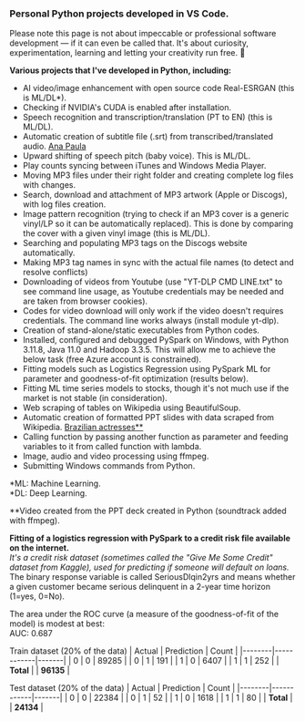 ### Personal Python projects developed in VS Code. 

Please note this page is not about impeccable or professional software development — if it can even be called that. It's about curiosity, experimentation, learning and letting your creativity run free. 🐍

**Various projects that I've developed in Python, including:**

- AI video/image enhancement with open source code Real-ESRGAN (this is ML/DL*).
- Checking if NVIDIA's CUDA is enabled after installation.
- Speech recognition and transcription/translation (PT to EN) (this is ML/DL).
- Automatic creation of subtitle file (.srt) from transcribed/translated audio. [Ana Paula](https://drive.google.com/file/d/1B6sfs_E2MWkTN-DnnCS2a-nTI4polJzJ/view?usp=sharing)
- Upward shifting of speech pitch (baby voice). This is ML/DL.
- Play counts syncing between iTunes and Windows Media Player.
- Moving MP3 files under their right folder and creating complete log files with changes.
- Search, download and attachment of MP3 artwork (Apple or Discogs), with log files creation.
- Image pattern recognition (trying to check if an MP3 cover is a generic vinyl/LP so it can be automatically replaced). This is done by comparing the cover with a given vinyl image (this is ML/DL).
- Searching and populating MP3 tags on the Discogs website automatically.
- Making MP3 tag names in sync with the actual file names (to detect and resolve conflicts)
- Downloading of videos from Youtube (use "YT-DLP CMD LINE.txt" to see command line usage, as Youtube credentials may be needed and are taken from browser cookies). 
- Codes for video download will only work if the video doesn't requires credentials. The command line works always (install module yt-dlp).
- Creation of stand-alone/static executables from Python codes.
- Installed, configured and debugged PySpark on Windows, with Python 3.11.8, Java 11.0 and Hadoop 3.3.5. This will allow me to achieve the below task (free Azure account is constrained).
- Fitting models such as Logistics Regression using PySpark ML for parameter and goodness-of-fit optimization (results below). 
- Fitting ML time series models to stocks, though it's not much use if the market is not stable (in consideration).
- Web scraping of tables on Wikipedia using BeautifulSoup.
- Automatic creation of formatted PPT slides with data scraped from Wikipedia. [Brazilian actresses**](https://drive.google.com/file/d/1l_Zxaq1p-71HO2b6AdjMkAQa74wRyHxH/view?usp=sharing)
- Calling function by passing another function as parameter and feeding variables to it from called function with lambda.
- Image, audio and video processing using ffmpeg.
- Submitting Windows commands from Python.


*ML: Machine Learning.<br>
*DL: Deep Learning.

**Video created from the PPT deck created in Python (soundtrack added with ffmpeg).

**Fitting of a logistics regression with PySpark to a credit risk file available on the internet.**<br>
*It's a credit risk dataset (sometimes called the "Give Me Some Credit" dataset from Kaggle), used for predicting if someone will default on loans.*<br>
The binary response variable is called SeriousDlqin2yrs and means whether a given customer became serious delinquent in a 2-year time horizon (1=yes, 0=No).

The area under the ROC curve (a measure of the goodness-of-fit of the model) is modest at best:<br>
AUC: 0.687

Train dataset (20% of the data)
| Actual | Prediction | Count |
|--------|------------|-------|
| 0      | 0          | 89285 |
| 0      | 1          |   191 |
| 1      | 0          |  6407 |
| 1      | 1          |   252 |
| **Total** |            | **96135** |



Test dataset (20% of the data)
| Actual | Prediction | Count |
|--------|------------|-------|
| 0      | 0          | 22384 |
| 0      | 1          |    52 |
| 1      | 0          |  1618 |
| 1      | 1          |    80 |
| **Total** |            | **24134** |
